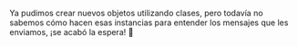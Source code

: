 Ya pudimos crear nuevos objetos utilizando clases, pero todavía no sabemos cómo hacen esas instancias para entender los mensajes que les enviamos, ¡se acabó la espera! :raised_hands:
